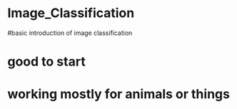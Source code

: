 # Image_Classification
#basic introduction of image classification
# good to start
# working mostly for animals or things
